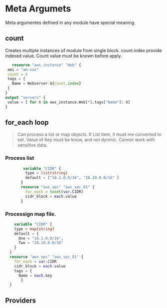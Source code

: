 # Meta Argumets
 Meta argumentes defined in any module have special meaning.
 
## count
 Creates multiple instances of module from single block. count.index provide indexed value. Count value must be known before apply.
 ```terraform
    resource "aws_instance" "Web" {
  ami = "am-xxx"
  count = 4
  tags = {
    Name = Webserver-${count.index}
  }
}
output "servers" {
  value = [ for X in aws_instance.Web[*].tags["Name"]: X]
}
```
## for_each loop
 > Can process a list or map objects. If List item, it must me converted to set. Value of Key must be know, and not dynmic. Cannot work with sensitive data.
### Process list
```terraform
        variable "CIDR" {
         type = list(string)
         default = ["10.1.0.0/16", "20.10.0.0/16" ]
       }
       resource "aws_vpc" "aws_vpc_01" {
         for_each = toset(var.CIDR)
         cidr_block = each.value
       }
```
### Processign map file. 
```terraform
    variable "CIDR" {
    type = map(string)
    default = {
      One = "10.1.0.0/16", 
      Two = "20.10.0.0/16"
    }
  }
  resource "aws_vpc" "aws_vpc_01" {
    for_each = var.CIDR 
    cidr_block = each.value
    tags = { 
      Name = each.key
       }
  }
```
## Providers

